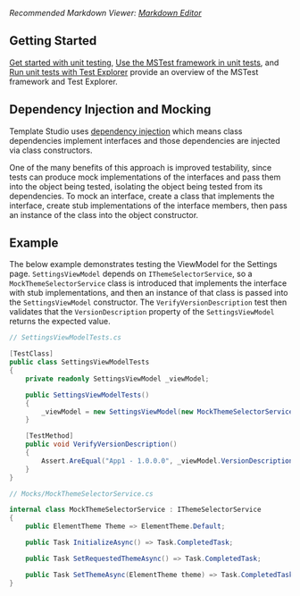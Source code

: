 ﻿*Recommended Markdown Viewer: [Markdown Editor](https://marketplace.visualstudio.com/items?itemName=MadsKristensen.MarkdownEditor2)*

## Getting Started

[Get started with unit testing](https://docs.microsoft.com/visualstudio/test/getting-started-with-unit-testing?view=vs-2022&tabs=dotnet%2Cmstest), [Use the MSTest framework in unit tests](https://docs.microsoft.com/visualstudio/test/using-microsoft-visualstudio-testtools-unittesting-members-in-unit-tests), and [Run unit tests with Test Explorer](https://docs.microsoft.com/visualstudio/test/run-unit-tests-with-test-explorer) provide an overview of the MSTest framework and Test Explorer.

## Dependency Injection and Mocking

Template Studio uses [dependency injection](https://docs.microsoft.com/dotnet/core/extensions/dependency-injection) which means class dependencies implement interfaces and those dependencies are injected via class constructors.

One of the many benefits of this approach is improved testability, since tests can produce mock implementations of the interfaces and pass them into the object being tested, isolating the object being tested from its dependencies. To mock an interface, create a class that implements the interface, create stub implementations of the interface members, then pass an instance of the class into the object constructor.

## Example

The below example demonstrates testing the ViewModel for the Settings page. `SettingsViewModel` depends on `IThemeSelectorService`, so a `MockThemeSelectorService` class is introduced that implements the interface with stub implementations, and then an instance of that class is passed into the `SettingsViewModel` constructor. The `VerifyVersionDescription` test then validates that the `VersionDescription` property of the `SettingsViewModel` returns the expected value.

```csharp
// SettingsViewModelTests.cs

[TestClass]
public class SettingsViewModelTests
{
    private readonly SettingsViewModel _viewModel;

    public SettingsViewModelTests()
    {
        _viewModel = new SettingsViewModel(new MockThemeSelectorService());
    }

    [TestMethod]
    public void VerifyVersionDescription()
    {
        Assert.AreEqual("App1 - 1.0.0.0", _viewModel.VersionDescription);
    }
}
```

```csharp
// Mocks/MockThemeSelectorService.cs

internal class MockThemeSelectorService : IThemeSelectorService
{
    public ElementTheme Theme => ElementTheme.Default;

    public Task InitializeAsync() => Task.CompletedTask;

    public Task SetRequestedThemeAsync() => Task.CompletedTask;

    public Task SetThemeAsync(ElementTheme theme) => Task.CompletedTask;
}
```

